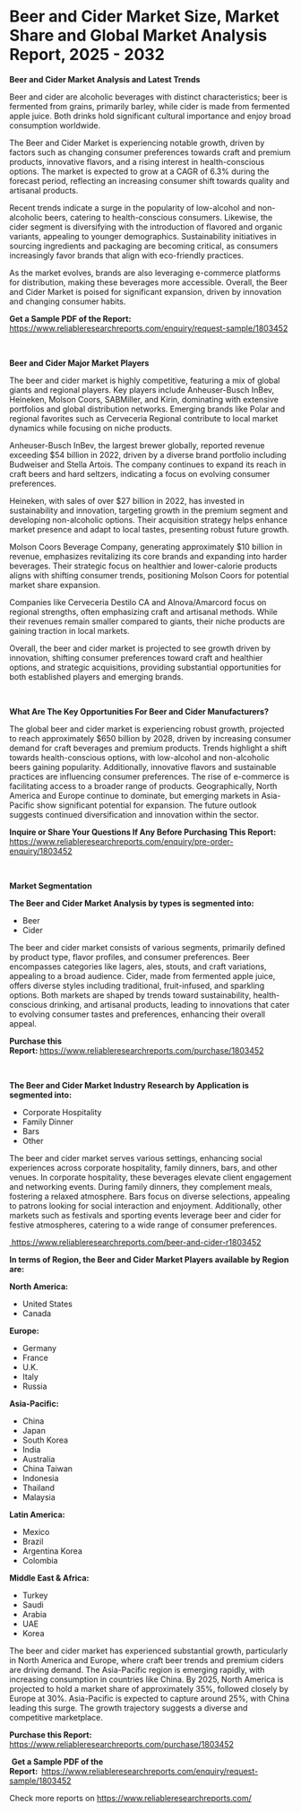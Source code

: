 <p><h1>Beer and Cider Market Size, Market Share and Global Market Analysis Report, 2025 - 2032</h1></p><p><strong>Beer and Cider Market Analysis and Latest Trends</strong></p>
<p><p>Beer and cider are alcoholic beverages with distinct characteristics; beer is fermented from grains, primarily barley, while cider is made from fermented apple juice. Both drinks hold significant cultural importance and enjoy broad consumption worldwide. </p><p>The Beer and Cider Market is experiencing notable growth, driven by factors such as changing consumer preferences towards craft and premium products, innovative flavors, and a rising interest in health-conscious options. The market is expected to grow at a CAGR of 6.3% during the forecast period, reflecting an increasing consumer shift towards quality and artisanal products. </p><p>Recent trends indicate a surge in the popularity of low-alcohol and non-alcoholic beers, catering to health-conscious consumers. Likewise, the cider segment is diversifying with the introduction of flavored and organic variants, appealing to younger demographics. Sustainability initiatives in sourcing ingredients and packaging are becoming critical, as consumers increasingly favor brands that align with eco-friendly practices.</p><p>As the market evolves, brands are also leveraging e-commerce platforms for distribution, making these beverages more accessible. Overall, the Beer and Cider Market is poised for significant expansion, driven by innovation and changing consumer habits.</p></p>
<p><strong>Get a Sample PDF of the Report:&nbsp;</strong> <a href="https://www.reliableresearchreports.com/enquiry/request-sample/1803452?utm_campaign=2198&utm_medium=2&utm_source=Github&utm_content=ia&utm_term=15022025&utm_id=beer-and-cider">https://www.reliableresearchreports.com/enquiry/request-sample/1803452</a></p>
<p>&nbsp;</p>
<p><strong>Beer and Cider Major Market Players</strong></p>
<p><p>The beer and cider market is highly competitive, featuring a mix of global giants and regional players. Key players include Anheuser-Busch InBev, Heineken, Molson Coors, SABMiller, and Kirin, dominating with extensive portfolios and global distribution networks. Emerging brands like Polar and regional favorites such as Cerveceria Regional contribute to local market dynamics while focusing on niche products.</p><p>Anheuser-Busch InBev, the largest brewer globally, reported revenue exceeding $54 billion in 2022, driven by a diverse brand portfolio including Budweiser and Stella Artois. The company continues to expand its reach in craft beers and hard seltzers, indicating a focus on evolving consumer preferences.</p><p>Heineken, with sales of over $27 billion in 2022, has invested in sustainability and innovation, targeting growth in the premium segment and developing non-alcoholic options. Their acquisition strategy helps enhance market presence and adapt to local tastes, presenting robust future growth.</p><p>Molson Coors Beverage Company, generating approximately $10 billion in revenue, emphasizes revitalizing its core brands and expanding into harder beverages. Their strategic focus on healthier and lower-calorie products aligns with shifting consumer trends, positioning Molson Coors for potential market share expansion.</p><p>Companies like Cerveceria Destilo CA and Alnova/Amarcord focus on regional strengths, often emphasizing craft and artisanal methods. While their revenues remain smaller compared to giants, their niche products are gaining traction in local markets.</p><p>Overall, the beer and cider market is projected to see growth driven by innovation, shifting consumer preferences toward craft and healthier options, and strategic acquisitions, providing substantial opportunities for both established players and emerging brands.</p></p>
<p>&nbsp;</p>
<p><strong>What Are The Key Opportunities For Beer and Cider Manufacturers?</strong></p>
<p><p>The global beer and cider market is experiencing robust growth, projected to reach approximately $650 billion by 2028, driven by increasing consumer demand for craft beverages and premium products. Trends highlight a shift towards health-conscious options, with low-alcohol and non-alcoholic beers gaining popularity. Additionally, innovative flavors and sustainable practices are influencing consumer preferences. The rise of e-commerce is facilitating access to a broader range of products. Geographically, North America and Europe continue to dominate, but emerging markets in Asia-Pacific show significant potential for expansion. The future outlook suggests continued diversification and innovation within the sector.</p></p>
<p><strong>Inquire or Share Your Questions If Any Before Purchasing This Report:</strong> <a href="https://www.reliableresearchreports.com/enquiry/pre-order-enquiry/1803452?utm_campaign=2198&utm_medium=2&utm_source=Github&utm_content=ia&utm_term=15022025&utm_id=beer-and-cider">https://www.reliableresearchreports.com/enquiry/pre-order-enquiry/1803452</a></p>
<p>&nbsp;</p>
<p><strong>Market Segmentation</strong></p>
<p><strong>The Beer and Cider Market Analysis by types is segmented into:</strong></p>
<p><ul><li>Beer</li><li>Cider</li></ul></p>
<p><p>The beer and cider market consists of various segments, primarily defined by product type, flavor profiles, and consumer preferences. Beer encompasses categories like lagers, ales, stouts, and craft variations, appealing to a broad audience. Cider, made from fermented apple juice, offers diverse styles including traditional, fruit-infused, and sparkling options. Both markets are shaped by trends toward sustainability, health-conscious drinking, and artisanal products, leading to innovations that cater to evolving consumer tastes and preferences, enhancing their overall appeal.</p></p>
<p><strong>Purchase this Report:&nbsp;</strong><a href="https://www.reliableresearchreports.com/purchase/1803452?utm_campaign=2198&utm_medium=2&utm_source=Github&utm_content=ia&utm_term=15022025&utm_id=beer-and-cider">https://www.reliableresearchreports.com/purchase/1803452</a></p>
<p>&nbsp;</p>
<p><strong>The Beer and Cider Market Industry Research by Application is segmented into:</strong></p>
<p><ul><li>Corporate Hospitality</li><li>Family Dinner</li><li>Bars</li><li>Other</li></ul></p>
<p><p>The beer and cider market serves various settings, enhancing social experiences across corporate hospitality, family dinners, bars, and other venues. In corporate hospitality, these beverages elevate client engagement and networking events. During family dinners, they complement meals, fostering a relaxed atmosphere. Bars focus on diverse selections, appealing to patrons looking for social interaction and enjoyment. Additionally, other markets such as festivals and sporting events leverage beer and cider for festive atmospheres, catering to a wide range of consumer preferences.</p></p>
<p><a href="https://www.reliableresearchreports.com/beer-and-cider-r1803452?utm_campaign=2198&utm_medium=2&utm_source=Github&utm_content=ia&utm_term=15022025&utm_id=beer-and-cider">&nbsp;https://www.reliableresearchreports.com/beer-and-cider-r1803452</a></p>
<p><strong>In terms of Region, the Beer and Cider Market Players available by Region are:</strong></p>
<p>
    <p> <strong> North America: </strong>
        <ul>
            <li>United States</li>
            <li>Canada</li>
        </ul>
        </p> 
    <p> <strong> Europe: </strong>
        <ul>
            <li>Germany</li>
            <li>France</li>
            <li>U.K.</li>
            <li>Italy</li>
            <li>Russia</li>
        </ul>
        </p> 
    <p> <strong> Asia-Pacific: </strong>
        <ul>
            <li>China</li>
            <li>Japan</li>
            <li>South Korea</li>
            <li>India</li>
            <li>Australia</li>
            <li>China Taiwan</li>
            <li>Indonesia</li>
            <li>Thailand</li>
            <li>Malaysia</li>
        </ul>
        </p> 
    <p> <strong> Latin America: </strong>
        <ul>
            <li>Mexico</li>
            <li>Brazil</li>
            <li>Argentina Korea</li>
            <li>Colombia</li>
        </ul>
        </p> 
    <p> <strong> Middle East & Africa: </strong>
        <ul>
            <li>Turkey</li>
            <li>Saudi</li>
            <li>Arabia</li>
            <li>UAE</li>
            <li>Korea</li>
        </ul>
    </p>
    </p>
<p><p>The beer and cider market has experienced substantial growth, particularly in North America and Europe, where craft beer trends and premium ciders are driving demand. The Asia-Pacific region is emerging rapidly, with increasing consumption in countries like China. By 2025, North America is projected to hold a market share of approximately 35%, followed closely by Europe at 30%. Asia-Pacific is expected to capture around 25%, with China leading this surge. The growth trajectory suggests a diverse and competitive marketplace.</p></p>
<p><strong>Purchase this Report: </strong><a href="https://www.reliableresearchreports.com/purchase/1803452?utm_campaign=2198&utm_medium=2&utm_source=Github&utm_content=ia&utm_term=15022025&utm_id=beer-and-cider">https://www.reliableresearchreports.com/purchase/1803452</a></p>
<p>&nbsp;<strong>Get a Sample PDF of the Report:&nbsp;&nbsp;</strong><a href="https://www.reliableresearchreports.com/enquiry/request-sample/1803452?utm_campaign=2198&utm_medium=2&utm_source=Github&utm_content=ia&utm_term=15022025&utm_id=beer-and-cider">https://www.reliableresearchreports.com/enquiry/request-sample/1803452</a></p>
<p><strong></strong></p>
<p>Check more reports on <a href="https://www.reliableresearchreports.com/?utm_campaign=2198&utm_medium=2&utm_source=Github&utm_content=ia&utm_term=15022025&utm_id=beer-and-cider">https://www.reliableresearchreports.com/</a></p>